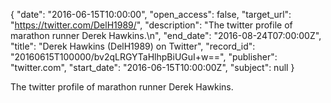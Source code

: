 {
  "date": "2016-06-15T10:00:00", 
  "open_access": false, 
  "target_url": "https://twitter.com/DelH1989/", 
  "description": "The twitter profile of marathon runner Derek Hawkins.\n", 
  "end_date": "2016-08-24T07:00:00Z", 
  "title": "Derek Hawkins (DelH1989) on Twitter", 
  "record_id": "20160615T100000/bv2qLRGYTaHlhpBiUGuI+w==", 
  "publisher": "twitter.com", 
  "start_date": "2016-06-15T10:00:00Z", 
  "subject": null
}

The twitter profile of marathon runner Derek Hawkins.
